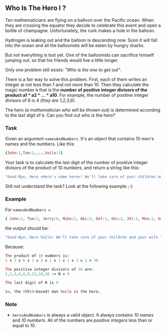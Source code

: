 ## Who Is The Hero I ?

Ten mathematicians are flying on a balloon over the Pacific ocean.
When they are crossing the equator they decide to celebrate this event and open a bottle of champagne.
Unfortunately, the cork makes a hole in the balloon.

Hydrogen is leaking out and the balloon is descending now.
Soon it will fall into the ocean and all the balloonists will be eaten by hungry sharks.

But not everything is lost yet.
One of the balloonists can sacrifice himself jumping out, so that his friends would live a little longer.

Only one problem still exists: *"Who is the one to get out"*.

There is a fair way to solve this problem.
First, each of them writes an integer ai  not less than 1 and not more than 10. Then they calculate the magic number  `N`  that is the **number of positive integer divisors of the product a1 * a2 * ... * a10**.
For example, the number of positive integer divisors of 6 is 4 *(they are 1,2,3,6)*.

The hero *(a mathematician who will be thrown out)* is determined according to the last digit of  `N`.
Can you find out who is the hero?

### Task

Given an argument  `namesAndNumbers`. It's an object that contains 10 men's names and the numbers. Like this:
``` ruby
{John:1,Tom:2,...,Voile:1}
```
Your task is to calculate the last digit of the number of positive integer divisors of the product of 10 numbers, and return a string like this:
```ruby
"Good-Bye, Hero <Hero's name here>! We'll take care of your children and your wife."
```
Still not understand the task?
Look at the following example ;-)

### Example

For  `namesAndNumbers =`

``` ruby
{ John:1, Tom:2, Jerry:6, Mike:1, Abc:3, Def:1, Ghi:1, Jkl:1, Mno:1, Voile:1}
```
the output should be:

``` ruby
"Good-Bye, Hero Voile! We'll take care of your children and your wife."
```
Because:
```ruby
The product of 10 numbers is:
1 x 2 x 6 x 1 x 3 x 1 x 1 x 1 x 1 x 1 = 36

The positive integer divisors of 36 are:
1,2,3,4,6,9,12,18,36 -> N = 9

The last digit of N is 9

So, the 9th(0-based) man Voile is the hero.
```
### Note

-   `herosAndNumbers`  is always a valid object. It always contains *10 names* and *10 numbers*. All of the numbers are *positive integers* less than or equal to 10.